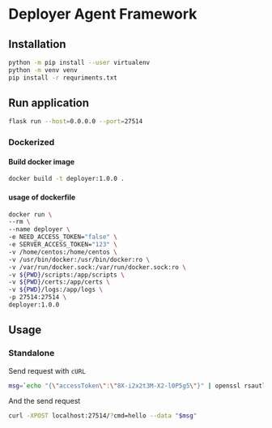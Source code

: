 # Deployer Agent Framework

## Installation

```bash
python -m pip install --user virtualenv
python -m venv venv
pip install -r requriments.txt
```
## Run application
```bash
flask run --host=0.0.0.0 --port=27514
```
### Dockerized

#### Build docker image
```bash
docker build -t deployer:1.0.0 .
```
#### usage of dockerfile

```bash
docker run \
--rm \
--name deployer \
-e NEED_ACCESS_TOKEN="false" \
-e SERVER_ACCESS_TOKEN="123" \
-v /home/centos:/home/centos \
-v /usr/bin/docker:/usr/bin/docker:ro \
-v /var/run/docker.sock:/var/run/docker.sock:ro \
-v ${PWD}/scripts:/app/scripts \
-v ${PWD}/certs:/app/certs \
-v ${PWD}/logs:/app/logs \
-p 27514:27514 \
deployer:1.0.0
```


## Usage

### Standalone

Send request with `cURL`

```bash
msg=`echo "{\"accessToken\":\"8X-i2x2t3M-X2-l0P5g5\"}" | openssl rsautl -encrypt -inkey public.pem -pubin -in - | base64`
```
And the send request
```bash
curl -XPOST localhost:27514/?cmd=hello --data "$msg"
```

